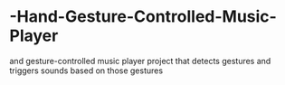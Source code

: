 # -Hand-Gesture-Controlled-Music-Player
and gesture-controlled music player project that detects gestures and triggers sounds based on those gestures
